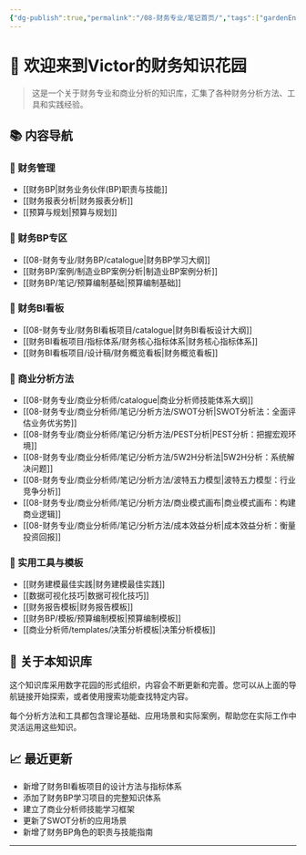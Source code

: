 ```yaml
---
{"dg-publish":true,"permalink":"/08-财务专业/笔记首页/","tags":["gardenEntry"]}
---
```



# 👋 欢迎来到Victor的财务知识花园

  

> 这是一个关于财务专业和商业分析的知识库，汇集了各种财务分析方法、工具和实践经验。

  

## 📚 内容导航

  

### 🔹 财务管理

- [[财务BP\|财务业务伙伴(BP)职责与技能]]
- [[财务报表分析\|财务报表分析]]
- [[预算与规划\|预算与规划]]

### 🔹 财务BP专区

- [[08-财务专业/财务BP/catalogue\|财务BP学习大纲]]
- [[财务BP/案例/制造业BP案例分析\|制造业BP案例分析]]
- [[财务BP/笔记/预算编制基础\|预算编制基础]]

### 🔹 财务BI看板

- [[08-财务专业/财务BI看板项目/catalogue\|财务BI看板设计大纲]]
- [[财务BI看板项目/指标体系/财务核心指标体系\|财务核心指标体系]]
- [[财务BI看板项目/设计稿/财务概览看板\|财务概览看板]]

### 🔹 商业分析方法

- [[08-财务专业/商业分析师/catalogue\|商业分析师技能体系大纲]]
- [[08-财务专业/商业分析师/笔记/分析方法/SWOT分析\|SWOT分析法：全面评估业务优劣势]]
- [[08-财务专业/商业分析师/笔记/分析方法/PEST分析\|PEST分析：把握宏观环境]]
- [[08-财务专业/商业分析师/笔记/分析方法/5W2H分析法\|5W2H分析：系统解决问题]]
- [[08-财务专业/商业分析师/笔记/分析方法/波特五力模型\|波特五力模型：行业竞争分析]]
- [[08-财务专业/商业分析师/笔记/分析方法/商业模式画布\|商业模式画布：构建商业逻辑]]
- [[08-财务专业/商业分析师/笔记/分析方法/成本效益分析\|成本效益分析：衡量投资回报]]

### 🔹 实用工具与模板

- [[财务建模最佳实践\|财务建模最佳实践]]
- [[数据可视化技巧\|数据可视化技巧]]
- [[财务报告模板\|财务报告模板]]
- [[财务BP/模板/预算编制模板\|预算编制模板]]
- [[商业分析师/templates/决策分析模板\|决策分析模板]]

## 🌱 关于本知识库

  

这个知识库采用数字花园的形式组织，内容会不断更新和完善。您可以从上面的导航链接开始探索，或者使用搜索功能查找特定内容。

  

每个分析方法和工具都包含理论基础、应用场景和实际案例，帮助您在实际工作中灵活运用这些知识。

  

## 📈 最近更新

- 新增了财务BI看板项目的设计方法与指标体系
- 添加了财务BP学习项目的完整知识体系
- 建立了商业分析师技能学习框架
- 更新了SWOT分析的应用场景
- 新增了财务BP角色的职责与技能指南

  

---
